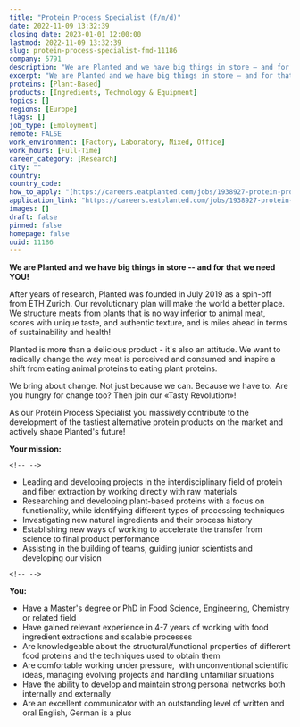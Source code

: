 ```yaml
---
title: "Protein Process Specialist (f/m/d)"
date: 2022-11-09 13:32:39
closing_date: 2023-01-01 12:00:00
lastmod: 2022-11-09 13:32:39
slug: protein-process-specialist-fmd-11186
company: 5791
description: "We are Planted and we have big things in store – and for that we need YOU!After years of research, Planted was founded in July 2019 as a spin-off from ETH Zurich. Our revolutionary plan will make the world a better place. We structure meats from plants that is no way inferior to animal meat, scores with unique taste, and authentic texture, and is miles ahead in terms of sustainability and health!"
excerpt: "We are Planted and we have big things in store – and for that we need YOU!After years of research, Planted was founded in July 2019 as a spin-off from ETH Zurich. Our revolutionary plan will make the world a better place. We structure meats from plants that is no way inferior to animal meat, scores with unique taste, and authentic texture, and is miles ahead in terms of sustainability and health!"
proteins: [Plant-Based]
products: [Ingredients, Technology & Equipment]
topics: []
regions: [Europe]
flags: []
job_type: [Employment]
remote: FALSE
work_environment: [Factory, Laboratory, Mixed, Office]
work_hours: [Full-Time]
career_category: [Research]
city: ""
country: 
country_code: 
how_to_apply: "[https://careers.eatplanted.com/jobs/1938927-protein-process-specialist-...](https://careers.eatplanted.com/jobs/1938927-protein-process-specialist-f-m-d)"
application_link: "https://careers.eatplanted.com/jobs/1938927-protein-process-specialist-f-m-d"
images: []
draft: false
pinned: false
homepage: false
uuid: 11186
---
```

**We are Planted and we have big things in store -- and for that we need
YOU!**

After years of research, Planted was founded in July 2019 as a spin-off
from ETH Zurich. Our revolutionary plan will make the world a better
place. We structure meats from plants that is no way inferior to animal
meat, scores with unique taste, and authentic texture, and is miles
ahead in terms of sustainability and health!

Planted is more than a delicious product - it\'s also an attitude. We
want to radically change the way meat is perceived and consumed and
inspire a shift from eating animal proteins to eating plant proteins.

We bring about change. Not just because we can. Because we have to.  Are
you hungry for change too? Then join our «Tasty Revolution»!

As our Protein Process Specialist you massively contribute to the
development of the tastiest alternative protein products on the market
and actively shape Planted\'s future!

**Your mission:**

```{=html}
<!-- -->
```
-   Leading and developing projects in the interdisciplinary field of
    protein and fiber extraction by working directly with raw materials
-   Researching and developing plant-based proteins with a focus on
    functionality, while identifying different types of processing
    techniques
-   Investigating new natural ingredients and their process history
-   Establishing new ways of working to accelerate the transfer from
    science to final product performance
-   Assisting in the building of teams, guiding junior scientists and
    developing our vision

```{=html}
<!-- -->
```

**You:**

-   Have a Master\'s degree or PhD in Food Science, Engineering,
    Chemistry or related field
-   Have gained relevant experience in 4-7 years of working with food
    ingredient extractions and scalable processes
-   Are knowledgeable about the structural/functional properties of
    different food proteins and the techniques used to obtain them
-   Are comfortable working under pressure,  with unconventional
    scientific ideas, managing evolving projects and handling unfamiliar
    situations
-   Have the ability to develop and maintain strong personal networks
    both internally and externally
-   Are an excellent communicator with an outstanding level of written
    and oral English, German is a plus

 

